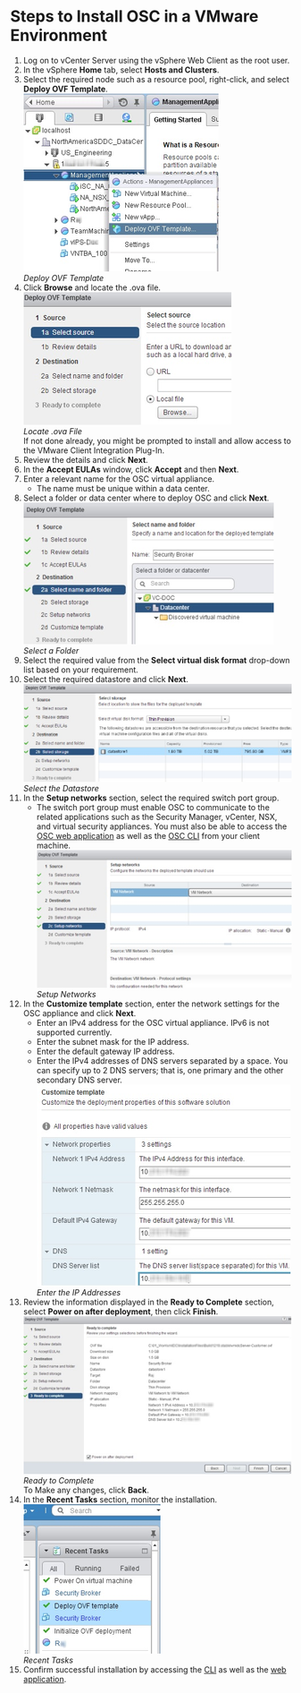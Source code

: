 # Steps to Install OSC in a VMware Environment

1. Log on to vCenter Server using the vSphere Web Client as the root user.
2. In the vSphere **Home** tab, select **Hosts and Clusters**.
3. Select the required node such as a resource pool, right-click, and select **Deploy OVF Template**.  
![](./images/vmware_deploy_ovf_template.jpg)  
*Deploy OVF Template*
4. Click **Browse** and locate the .ova file.  
![](./images/vmware_locate_ova.jpg)  
*Locate .ova File*  
If not done already, you might be prompted to install and allow access to the VMware Client
Integration Plug-In.
5. Review the details and click **Next**.
6. In the **Accept EULAs** window, click **Accept** and then **Next**.
7. Enter a relevant name for the OSC virtual appliance.
	* The name must be unique within a data center.
8. Select a folder or data center where to deploy OSC and click **Next**.  
![](./images/vmware_select_folder.jpg)  
*Select a Folder*
9. Select the required value from the **Select virtual disk format** drop-down list based on your requirement.
10. Select the required datastore and click **Next**.  
![](./images/vmware_select_datastore.jpg)  
*Select the Datastore*
11. In the **Setup networks** section, select the required switch port group.
	* The switch port group must enable OSC to communicate to the related applications such as the Security Manager, vCenter, NSX, and virtual security appliances. You must also be able to access the [OSC web application](./accessing.md#accessing-the-osc-web-application) as well as the [OSC CLI](./accessing.md#accessing-osc-through-cli) from your client machine.  
![](./images/vmware_setup_networks.jpg)  
*Setup Networks*
12. In the **Customize template** section, enter the network settings for the OSC appliance and click **Next**.
	* Enter an IPv4 address for the OSC virtual appliance. IPv6 is not supported currently.
	* Enter the subnet mask for the IP address.
	* Enter the default gateway IP address.
	* Enter the IPv4 addresses of DNS servers separated by a space. You can specify up to 2 DNS servers; that is, one primary and the other secondary DNS server.  
![](./images/vmware_enter_ip.jpg)  
*Enter the IP Addresses*
13. Review the information displayed in the **Ready to Complete** section, select **Power on after deployment**, then click **Finish**.  
![](./images/vmware_ready_to_complete.jpg)  
*Ready to Complete*  
To Make any changes, click **Back**.
14. In the **Recent Tasks** section, monitor the installation.  
![](./images/vmware_recent_tasks.jpg)  
*Recent Tasks*
15. Confirm successful installation by accessing the [CLI](./accessing.md#accessing-osc-through-cli) as well as the [web application](./accessing.md#accessing-the-osc-web-application).